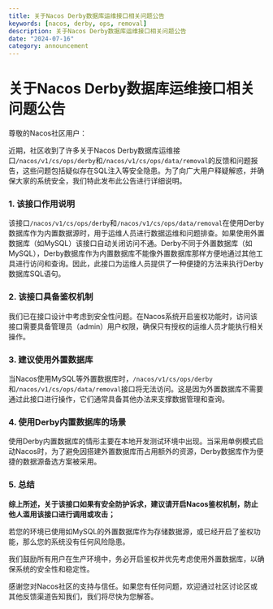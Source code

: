 ```yaml
---
title: 关于Nacos Derby数据库运维接口相关问题公告
keywords: [nacos, derby, ops, removal]
description: 关于Nacos Derby数据库运维接口相关问题公告
date: "2024-07-16"
category: announcement
---
```


# 关于Nacos Derby数据库运维接口相关问题公告

尊敬的Nacos社区用户：

近期，社区收到了许多关于Nacos Derby数据库运维接口`/nacos/v1/cs/ops/derby`和`/nacos/v1/cs/ops/data/removal`的反馈和问题报告，这些问题包括疑似存在SQL注入等安全隐患。为了向广大用户释疑解惑，并确保大家的系统安全，我们特此发布此公告进行详细说明。

### 1. 该接口作用说明

该接口`/nacos/v1/cs/ops/derby`和`/nacos/v1/cs/ops/data/removal`在使用Derby数据库作为内置数据源时，用于运维人员进行数据运维和问题排查。如果使用外置数据库（如MySQL）该接口自动关闭访问不通。Derby不同于外置数据库（如MySQL），Derby数据库作为内置数据库不能像外置数据库那样方便地通过其他工具进行访问和查询。因此，此接口为运维人员提供了一种便捷的方法来执行Derby数据库SQL语句。

### 2. 该接口具备鉴权机制

我们已在接口设计中考虑到安全性问题。在Nacos系统开启鉴权功能时，访问该接口需要具备管理员（admin）用户权限，确保只有授权的运维人员才能执行相关操作。

### 3. 建议使用外置数据库

当Nacos使用MySQL等外置数据库时，`/nacos/v1/cs/ops/derby`和`/nacos/v1/cs/ops/data/removal`接口将无法访问。这是因为外置数据库不需要通过此接口进行操作，它们通常具备其他办法来支撑数据管理和查询。

### 4. 使用Derby内置数据库的场景

使用Derby内置数据库的情形主要在本地开发测试环境中出现。当采用单例模式启动Nacos时，为了避免因搭建外置数据库而占用额外的资源，Derby数据库作为便捷的数据源备选方案被采用。

### 5. 总结

**综上所述，关于该接口如果有安全防护诉求，建议请开启Nacos鉴权机制，防止他人滥用该接口进行调用或攻击；**

若您的环境已使用如MySQL的外置数据库作为存储数据源，或已经开启了鉴权功能，那么您的系统没有任何风险隐患。

我们鼓励所有用户在生产环境中，务必开启鉴权并优先考虑使用外置数据库，以确保系统的安全性和稳定性。

感谢您对Nacos社区的支持与信任。如果您有任何问题，欢迎通过社区讨论区或其他反馈渠道告知我们，我们将尽快为您解答。
